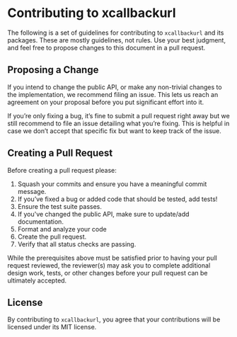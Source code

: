 # Contributing to xcallbackurl

The following is a set of guidelines for contributing to `xcallbackurl` and its packages. These are mostly guidelines, not rules. Use your best judgment, and feel free to propose changes to this document in a pull request.

## Proposing a Change

If you intend to change the public API, or make any non-trivial changes to the implementation, we recommend filing an issue. This lets us reach an agreement on your proposal before you put significant effort into it.

If you’re only fixing a bug, it’s fine to submit a pull request right away but we still recommend to file an issue detailing what you’re fixing. This is helpful in case we don’t accept that specific fix but want to keep track of the issue.

## Creating a Pull Request

Before creating a pull request please:

1. Squash your commits and ensure you have a meaningful commit message.
2. If you’ve fixed a bug or added code that should be tested, add tests!
3. Ensure the test suite passes.
4. If you've changed the public API, make sure to update/add documentation.
5. Format and analyze your code
6. Create the pull request.
7. Verify that all status checks are passing.

While the prerequisites above must be satisfied prior to having your pull request reviewed, the reviewer(s) may ask you to complete additional design work, tests, or other changes before your pull request can be ultimately accepted.

## License

By contributing to `xcallbackurl`, you agree that your contributions will be licensed under its MIT license.